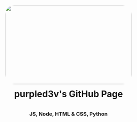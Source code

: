 <p align="center">
<img src="https://c.tenor.com/5BYcjsmnTMoAAAAM/azur-lane-sleeping.gif" style="border-radius: 30px; padding-bottom: 0px" width="400" height="250" >
</p>
<h1 align="center" style="padding-top:0px; margin-top: 0px; ">purpled3v's GitHub Page</h1>

<br>

<h3 align="center" style="padding-top:0px; margin-top: 0px; ">JS, Node, HTML & CSS, Python</h3>
